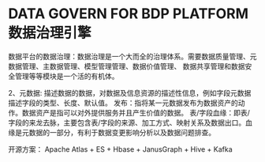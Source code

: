 # DATA GOVERN FOR BDP PLATFORM 数据治理引擎

数据平台的数据治理：数据治理是一个大而全的治理体系。需要数据质量管理、元数据管理、主数据管理、模型管理管理、数据价值管理、
数据共享管理和数据安全管理等等模块是一个活的有机体。

2、元数据: 描述数据的数据，对数据及信息资源的描述性信息，例如字段元数据描述字段的类型、长度、默认值。 
发布：指将某一元数据发布为数据资产的动作。数据资产是指可以对外提供服务并且产生价值的数据。
表/字段血缘：即表/字段的来龙去脉，主要包含表/字段的来源、加工方式、映射关系及数据出口。血缘是元数据的一部分，有利于数据变更影响分析以及数据问题排查。

开源方案： Apache Atlas + ES + Hbase + JanusGraph + Hive + Kafka
